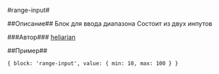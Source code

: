 #range-input#

##Описание##
Блок для ввода диапазона
Состоит из двух инпутов

###Автор###
[heliarian ](https://staff.yandex-team.ru/heliarian )


##Пример##

`
    {
        block: 'range-input',
        value: { min: 10, max: 100 }
    }
`
